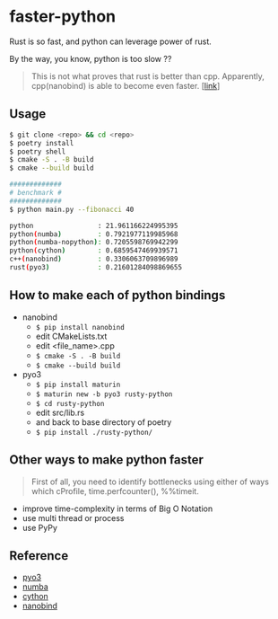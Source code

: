 # faster-python

Rust is so fast, and python can leverage power of rust.

By the way, you know, python is too slow ??

> This is not what proves that rust is better than cpp.
> Apparently, cpp(nanobind) is able to become even faster.
> [[link](https://github.com/terib0l/faster-python/issues/1)]

## Usage

```bash
$ git clone <repo> && cd <repo>
$ poetry install
$ poetry shell
$ cmake -S . -B build
$ cmake --build build

#############
# benchmark #
#############
$ python main.py --fibonacci 40

python                : 21.961166224995395
python(numba)         : 0.7921977119985968
python(numba-nopython): 0.7205598769942299
python(cython)        : 0.6859547469939571
c++(nanobind)         : 0.3306063709896989
rust(pyo3)            : 0.21601284098869655
```

## How to make each of python bindings

* nanobind
  * `$ pip install nanobind`
  * edit CMakeLists.txt
  * edit <file_name>.cpp
  * `$ cmake -S . -B build`
  * `$ cmake --build build`
* pyo3
  * `$ pip install maturin`
  * `$ maturin new -b pyo3 rusty-python`
  * `$ cd rusty-python`
  * edit src/lib.rs
  * and back to base directory of poetry
  * `$ pip install ./rusty-python/`

## Other ways to make python faster

> First of all, you need to identify bottlenecks using either of ways which cProfile, time.perfcounter(), %%timeit.

* improve time-complexity in terms of Big O Notation
* use multi thread or process
* use PyPy

## Reference

* [pyo3](https://betterprogramming.pub/improving-python-with-rust-ed12bffd2ca4)
* [numba](https://numba.pydata.org/numba-doc/latest/user/5minguide.html)
* [cython](https://www.infoworld.com/article/3648539/faster-python-made-easier-with-cythons-pure-python-mode.html)
* [nanobind](https://nanobind.readthedocs.io/en/latest/index.html)
